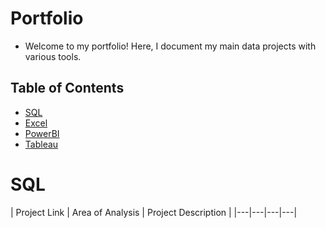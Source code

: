 # Portfolio
 - Welcome to my portfolio! Here, I document my main data projects with various tools.

## Table of Contents
 - [SQL](#sql)
 - [Excel](#excel)
 - [PowerBI](#powerbi)
 - [Tableau](#tableau)

# SQL

| Project Link | Area of Analysis | Project Description | 
|---|---|---|---|

